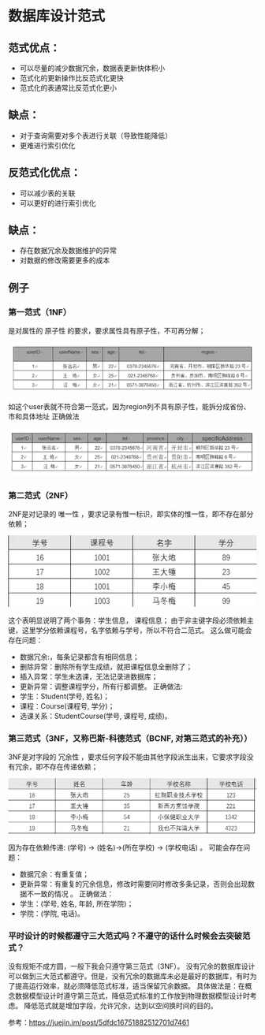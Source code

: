 # 数据库设计范式

## 范式优点：
- 可以尽量的减少数据冗余，数据表更新快体积小
- 范式化的更新操作比反范式化更快
- 范式化的表通常比反范式化更小
## 缺点：
-  对于查询需要对多个表进行关联（导致性能降低）
- 更难进行索引优化
## 反范式化优点：
- 可以减少表的关联
- 可以更好的进行索引优化
## 缺点：
- 存在数据冗余及数据维护的异常
- 对数据的修改需要更多的成本 

## 例子
### 第一范式（1NF）
是对属性的 原子性 的要求，要求属性具有原子性，不可再分解；

![1.1](../src/1.1NF.png)

如这个user表就不符合第一范式，因为region列不具有原子性，能拆分成省份、市和具体地址
正确做法

![1.2](../src/1.2NF.png)

### 第二范式（2NF）
2NF是对记录的 唯一性 ，要求记录有惟一标识，即实体的惟一性，即不存在部分依赖；

![2](../src/2NF.png)

这个表明显说明了两个事务：学生信息， 课程信息；
由于非主键字段必须依赖主键，这里学分依赖课程号，名字依赖与学号，所以不符合二范式。
这么做可能会存在问题：
- 数据冗余:，每条记录都含有相同信息；
- 删除异常：删除所有学生成绩，就把课程信息全删除了；
- 插入异常：学生未选课，无法记录进数据库；
- 更新异常：调整课程学分，所有行都调整。
正确做法:
- 学生：Student(学号, 姓名)；
- 课程：Course(课程号, 学分)；
- 选课关系：StudentCourse(学号, 课程号, 成绩)。

### 第三范式（3NF，又称巴斯-科德范式（BCNF, 对第三范式的补充））
3NF是对字段的 冗余性 ，要求任何字段不能由其他字段派生出来，它要求字段没有冗余，即不存在传递依赖；

![3](../src/3NF.png)

因为存在依赖传递: (学号) → (姓名)→(所在学校) → (学校电话) 。
可能会存在问题：
- 数据冗余：有重复值；
- 更新异常：有重复的冗余信息，修改时需要同时修改多条记录，否则会出现数据不一致的情况 。
正确做法：
- 学生：(学号, 姓名, 年龄, 所在学院)；
- 学院：(学院, 电话)。

### 平时设计的时候都遵守三大范式吗？不遵守的话什么时候会去突破范式？

没有规矩不成方圆，一般下我会只遵守第三范式（3NF）。
没有冗余的数据库设计可以做到三大范式都遵守。但是，没有冗余的数据库未必是最好的数据库，有时为了提高运行效率，就必须降低范式标准，适当保留冗余数据。
具体做法是：在概念数据模型设计时遵守第三范式，降低范式标准的工作放到物理数据模型设计时考虑。
降低范式就是增加字段，允许冗余，达到以空间换时间的目的。

参考：https://juejin.im/post/5dfdc16751882512701d7461